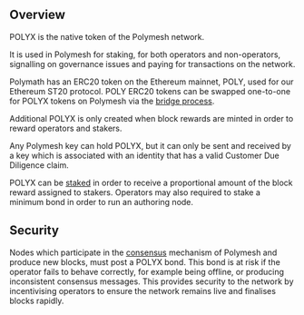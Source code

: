 ## Overview

POLYX is the native token of the Polymesh network.

It is used in Polymesh for staking, for both operators and non-operators, signalling on governance issues and paying for transactions on the network.

Polymath has an ERC20 token on the Ethereum mainnet, POLY, used for our Ethereum ST20 protocol. POLY ERC20 tokens can be swapped one-to-one for POLYX tokens on Polymesh via the [bridge process](./bridge.md).

Additional POLYX is only created when block rewards are minted in order to reward operators and stakers.

Any Polymesh key can hold POLYX, but it can only be sent and received by a key which is associated with an identity that has a valid Customer Due Diligence claim.

POLYX can be [staked](./tokenomics.md) in order to receive a proportional amount of the block reward assigned to stakers. Operators may also required to stake a minimum bond in order to run an authoring node.

## Security

Nodes which participate in the [consensus](./consensus.md) mechanism of Polymesh and produce new blocks, must post a POLYX bond. This bond is at risk if the operator fails to behave correctly, for example being offline, or producing inconsistent consensus messages. This provides security to the network by incentivising operators to ensure the network remains live and finalises blocks rapidly.